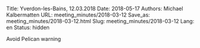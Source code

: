 Title: Yverdon-les-Bains, 12.03.2018
Date: 2018-05-17
Authors: Michael Kalbermatten
URL: meeting_minutes/2018-03-12
Save_as: meeting_minutes/2018-03-12.html
Slug: meeting_minutes/2018-03-12
Lang: en
Status: hidden


Avoid Pelican warning
